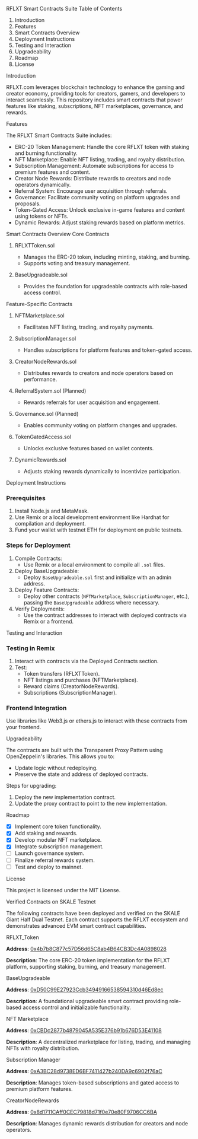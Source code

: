 RFLXT Smart Contracts Suite
Table of Contents

1. Introduction
2. Features
3. Smart Contracts Overview
4. Deployment Instructions
5. Testing and Interaction
6. Upgradeability
7. Roadmap
8. License

Introduction

RFLXT.com leverages blockchain technology to enhance the gaming and creator economy, providing tools for creators, gamers, and developers to interact seamlessly. This repository includes smart contracts that power features like staking, subscriptions, NFT marketplaces, governance, and rewards.

Features

The RFLXT Smart Contracts Suite includes:
- ERC-20 Token Management: Handle the core RFLXT token with staking and burning functionality.
- NFT Marketplace: Enable NFT listing, trading, and royalty distribution.
- Subscription Management: Automate subscriptions for access to premium features and content.
- Creator Node Rewards: Distribute rewards to creators and node operators dynamically.
- Referral System: Encourage user acquisition through referrals.
- Governance: Facilitate community voting on platform upgrades and proposals.
- Token-Gated Access: Unlock exclusive in-game features and content using tokens or NFTs.
- Dynamic Rewards: Adjust staking rewards based on platform metrics.

Smart Contracts Overview
Core Contracts

1. RFLXTToken.sol  
   - Manages the ERC-20 token, including minting, staking, and burning.  
   - Supports voting and treasury management.

2. BaseUpgradeable.sol  
   - Provides the foundation for upgradeable contracts with role-based access control.

Feature-Specific Contracts

1. NFTMarketplace.sol  
   - Facilitates NFT listing, trading, and royalty payments.

2. SubscriptionManager.sol  
   - Handles subscriptions for platform features and token-gated access.

3. CreatorNodeRewards.sol  
   - Distributes rewards to creators and node operators based on performance.

4. ReferralSystem.sol (Planned)  
   - Rewards referrals for user acquisition and engagement.

5. Governance.sol (Planned)  
   - Enables community voting on platform changes and upgrades.

6. TokenGatedAccess.sol  
   - Unlocks exclusive features based on wallet contents.

7. DynamicRewards.sol  
   - Adjusts staking rewards dynamically to incentivize participation.

Deployment Instructions

### Prerequisites
1. Install Node.js and MetaMask.
2. Use Remix or a local development environment like Hardhat for compilation and deployment.
3. Fund your wallet with testnet ETH for deployment on public testnets.

### Steps for Deployment
1. Compile Contracts:
   - Use Remix or a local environment to compile all `.sol` files.
2. Deploy BaseUpgradeable:
   - Deploy `BaseUpgradeable.sol` first and initialize with an admin address.
3. Deploy Feature Contracts:
   - Deploy other contracts (`NFTMarketplace`, `SubscriptionManager`, etc.), passing the `BaseUpgradeable` address where necessary.
4. Verify Deployments:
   - Use the contract addresses to interact with deployed contracts via Remix or a frontend.

Testing and Interaction

### Testing in Remix
1. Interact with contracts via the Deployed Contracts section.
2. Test:
   - Token transfers (RFLXTToken).
   - NFT listings and purchases (NFTMarketplace).
   - Reward claims (CreatorNodeRewards).
   - Subscriptions (SubscriptionManager).

### Frontend Integration
Use libraries like Web3.js or ethers.js to interact with these contracts from your frontend.

Upgradeability

The contracts are built with the Transparent Proxy Pattern using OpenZeppelin's libraries. This allows you to:
- Update logic without redeploying.
- Preserve the state and address of deployed contracts.

Steps for upgrading:
1. Deploy the new implementation contract.
2. Update the proxy contract to point to the new implementation.

Roadmap

- [x] Implement core token functionality.
- [x] Add staking and rewards.
- [x] Develop modular NFT marketplace.
- [x] Integrate subscription management.
- [ ] Launch governance system.
- [ ] Finalize referral rewards system.
- [ ] Test and deploy to mainnet.

License

This project is licensed under the MIT License.

Verified Contracts on SKALE Testnet

The following contracts have been deployed and verified on the SKALE Giant Half Dual Testnet. Each contract supports the RFLXT ecosystem and demonstrates advanced EVM smart contract capabilities.

RFLXT_Token

**Address**: [0x4b7b8C877c57D56d65C8ab4B64CB3Dc4A0898028](https://giant-half-dual-testnet.explorer.testnet.skalenodes.com/address/0x4b7b8C877c57D56d65C8ab4B64CB3Dc4A0898028?tab=txs)

**Description**: The core ERC-20 token implementation for the RFLXT platform, supporting staking, burning, and treasury management.

BaseUpgradeable

**Address**: [0xD50C99E27923Ccb34949166538594310d46Ed8ec](https://giant-half-dual-testnet.explorer.testnet.skalenodes.com/address/0xD50C99E27923Ccb34949166538594310d46Ed8ec)

**Description**: A foundational upgradeable smart contract providing role-based access control and initializable functionality.

NFT Marketplace

**Address**: [0xCBDc2877b4879045A535E376b91b676D53E41108](https://giant-half-dual-testnet.explorer.testnet.skalenodes.com/address/0xCBDc2877b4879045A535E376b91b676D53E41108)

**Description**: A decentralized marketplace for listing, trading, and managing NFTs with royalty distribution.

Subscription Manager

**Address**: [0xA3BC28d9738ED6BF7411427b240DA9c6902f76aC](https://giant-half-dual-testnet.explorer.testnet.skalenodes.com/address/0xA3BC28d9738ED6BF7411427b240DA9c6902f76aC)

**Description**: Manages token-based subscriptions and gated access to premium platform features.

CreatorNodeRewards

**Address**: [0x8d1711CAff0CEC79818d71f0e70e80F9706CC6BA](https://giant-half-dual-testnet.explorer.testnet.skalenodes.com/address/0x8d1711CAff0CEC79818d71f0e70e80F9706CC6BA)

**Description**: Manages dynamic rewards distribution for creators and node operators.
